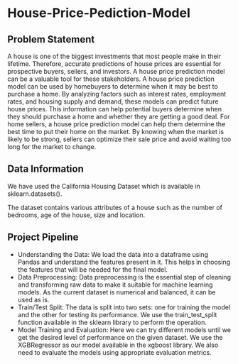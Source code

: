 # House-Price-Pediction-Model
## Problem Statement
A house is one of the biggest investments that most people make in their lifetime. Therefore, accurate predictions of house prices are essential for prospective buyers, sellers, and investors. A house price prediction model can be a valuable tool for these stakeholders. A house price prediction model can be used by homebuyers to determine when it may be best to purchase a home. By analyzing factors such as interest rates, employment rates, and housing supply and demand, these models can predict future house prices. This information can help potential buyers determine when they should purchase a home and whether they are getting a good deal. For home sellers, a house price prediction model can help them determine the best time to put their home on the market. By knowing when the market is likely to be strong, sellers can optimize their sale price and avoid waiting too long for the market to change.
## Data Information
We have used the California Housing Dataset which is available in sklearn.datasets().

The dataset contains various attributes of a house such as the number of bedrooms, age of the house, size and location.
## Project Pipeline
* Understanding the Data:  We load the data into a dataframe using Pandas and understand the features present in it. This helps in choosing the features that will be needed for the final model.
* Data Preprocessing: Data preprocessing is the essential step of cleaning and transforming raw data to make it suitable for machine learning models. As the current dataset is numerical and balanced, it can be used as is.
* Train/Test Split: The data is split into two sets: one for training the model and the other for testing its performance. We use the train_test_split function available in the sklearn library to perform the operation.
* Model Training and Evaluation: Here we can try different models until we get the desired level of performance on the given dataset. We use the XGBRegressor as our model available in the xgboost library. We also need to evaluate the models using appropriate evaluation metrics.
